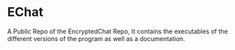 # EChat
A Public Repo of the EncryptedChat Repo, It contains the executables of the different versions of the program as well as a documentation.

